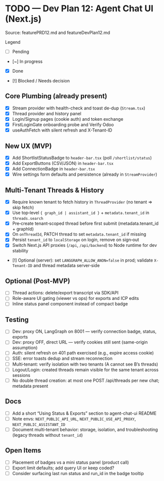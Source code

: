 # TODO — Dev Plan 12: Agent Chat UI (Next.js)

Source: featurePRD12.md and featureDevPlan12.md

Legend
- [ ] Pending
- [~] In progress
- [x] Done
- [!] Blocked / Needs decision

## Core Plumbing (already present)
- [x] Stream provider with health-check and toast de-dup (`Stream.tsx`)
- [x] Thread provider and history panel
- [x] Login/Signup pages (cookie auth) and token exchange
- [x] FirstLoginGate onboarding probe and Verify Odoo
- [x] useAuthFetch with silent refresh and X-Tenant-ID

## New UX (MVP)
- [x] Add ShortlistStatusBadge to `header-bar.tsx` (poll `/shortlist/status`)
- [x] Add ExportButtons (CSV/JSON) in `header-bar.tsx`
- [x] Add ConnectionBadge in `header-bar.tsx`
- [x] Wire settings form defaults and persistence (already in `StreamProvider`)

## Multi‑Tenant Threads & History
- [x] Require known tenant to fetch history in `ThreadProvider` (no tenant ⇒ skip fetch)
- [x] Use top‑level `{ graph_id | assistant_id }` + `metadata.tenant_id` in `threads.search`
- [x] Pre‑create tenant‑scoped thread before first submit (metadata.tenant_id + graphId)
- [x] On `onThreadId`, PATCH thread to set `metadata.tenant_id` if missing
- [x] Persist `tenant_id` to `localStorage` on login, remove on sign‑out
- [x] Switch Next.js API proxies (`/api`, `/api/backend`) to Node runtime for dev stability
- [!] Optional (server): set `LANGGRAPH_ALLOW_ANON=false` in prod; validate `X-Tenant-ID` and thread metadata server‑side

## Optional (Post-MVP)
- [ ] Thread actions: delete/export transcript via SDK/API
- [ ] Role-aware UI gating (viewer vs ops) for exports and ICP edits
- [ ] Inline status panel component instead of compact badge

## Testing
- [ ] Dev: proxy ON, LangGraph on 8001 — verify connection badge, status, exports
- [ ] Dev: proxy OFF, direct URL — verify cookies still sent (same-origin assumption)
- [ ] Auth: silent refresh on 401 path exercised (e.g., expire access cookie)
- [ ] SSE: error toasts dedup and stream reconnection
- [ ] Multi‑tenant: verify isolation with two tenants (A cannot see B’s threads)
- [ ] Logout/Login: created threads remain visible for the same tenant across sessions
- [ ] No double thread creation: at most one POST /api/threads per new chat; metadata present

## Docs
- [ ] Add a short “Using Status & Exports” section to agent-chat-ui README
- [ ] Note envs: `NEXT_PUBLIC_API_URL`, `NEXT_PUBLIC_USE_API_PROXY`, `NEXT_PUBLIC_ASSISTANT_ID`
- [ ] Document multi‑tenant behavior: storage, isolation, and troubleshooting (legacy threads without `tenant_id`)

## Open Items
- [ ] Placement of badges vs a mini status panel (product call)
- [ ] Export limit defaults; add query UI or keep coded?
- [ ] Consider surfacing last run status and run_id in the badge tooltip
